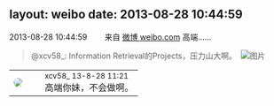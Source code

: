 layout: weibo
date: 2013-08-28 10:44:59
---
<meta name="referrer" content="no-referrer" />

2013-08-28 10:44:59  &nbsp;&nbsp;&nbsp;&nbsp;&nbsp;&nbsp; 来自 <a href="http://weibo.com/" rel="nofollow">微博 weibo.com</a>
高端……
>  @xcv58_: Information Retrieval的Projects，压力山大啊。 ​​​
>  ![图片](https://ww3.sinaimg.cn/large/801f7e9ajw1e81xgfhcemj20qi0b475q.jpg)

<table style="width: 100%;">
  <tr>
    <td style="width: 40px;"><img style="border-radius:50%" src="https://tva3.sinaimg.cn/crop.0.0.1242.1242.50/801f7e9ajw8f3peekcgoqj20yi0yidg9.jpg?KID=imgbed,tva&Expires=1624465750&ssig=8gexnpHtkN"></td>
    <td colspan="2"><small>xcv58_ 13-8-28 11:21</small><br/>高端你妹，不会做啊。</td>
  </tr>
</table>
